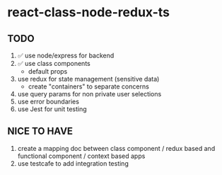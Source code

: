 # react-class-node-redux-ts

## TODO

1. ✅ use node/express for backend
2. ✅ use class components
   - default props
3. use redux for state management (sensitive data)
   - create "containers" to separate concerns
4. use query params for non private user selections
5. use error boundaries
6. use Jest for unit testing

## NICE TO HAVE

1. create a mapping doc between class component / redux based and functional component / context based apps
2. use testcafe to add integration testing
